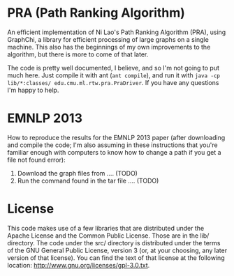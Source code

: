PRA (Path Ranking Algorithm)
============================

An efficient implementation of Ni Lao's Path Ranking Algorithm (PRA), using GraphChi, a library for efficient processing of large graphs on a single machine.  This also has the beginnings of my own improvements to the algorithm, but there is more to come of that later.

The code is pretty well documented, I believe, and so I'm not going to put much here.  Just compile it with ant (`ant compile`), and run it with `java -cp lib/*:classes/ edu.cmu.ml.rtw.pra.PraDriver`.  If you have any questions I'm happy to help.

EMNLP 2013
==========

How to reproduce the results for the EMNLP 2013 paper (after downloading and compile the code; I'm also assuming in these instructions that you're familiar enough with computers to know how to change a path if you get a file not found error):

1. Download the graph files from .... (TODO)
2. Run the command found in the tar file .... (TODO)

License
=======

This code makes use of a few libraries that are distributed under the Apache License and the Common Public License.  Those are in the lib/ directory.  The code under the src/ directory is distributed under the terms of the GNU General Public License, version 3 (or, at your choosing, any later version of that license).  You can find the text of that license at the following location: http://www.gnu.org/licenses/gpl-3.0.txt.
